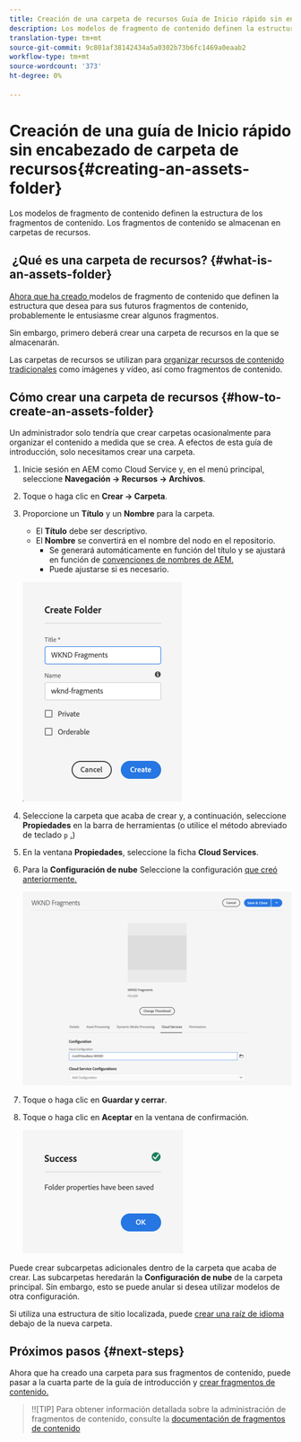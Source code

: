 ```yaml
---
title: Creación de una carpeta de recursos Guía de Inicio rápido sin encabezado
description: Los modelos de fragmento de contenido definen la estructura de los fragmentos de contenido. Los fragmentos de contenido se almacenan en carpetas de recursos.
translation-type: tm+mt
source-git-commit: 9c801af38142434a5a0302b73b6fc1469a0eaab2
workflow-type: tm+mt
source-wordcount: '373'
ht-degree: 0%

---
```



# Creación de una guía de Inicio rápido sin encabezado de carpeta de recursos{#creating-an-assets-folder}

Los modelos de fragmento de contenido definen la estructura de los fragmentos de contenido. Los fragmentos de contenido se almacenan en carpetas de recursos.

##  ¿Qué es una carpeta de recursos? {#what-is-an-assets-folder}

[Ahora que ha creado ](create-content-model.md) modelos de fragmento de contenido que definen la estructura que desea para sus futuros fragmentos de contenido, probablemente le entusiasme crear algunos fragmentos.

Sin embargo, primero deberá crear una carpeta de recursos en la que se almacenarán.

Las carpetas de recursos se utilizan para [organizar recursos de contenido tradicionales](/help/assets/manage-digital-assets.md) como imágenes y vídeo, así como fragmentos de contenido.

## Cómo crear una carpeta de recursos {#how-to-create-an-assets-folder}

Un administrador solo tendría que crear carpetas ocasionalmente para organizar el contenido a medida que se crea. A efectos de esta guía de introducción, solo necesitamos crear una carpeta.

1. Inicie sesión en AEM como Cloud Service y, en el menú principal, seleccione **Navegación -> Recursos -> Archivos**.
1. Toque o haga clic en **Crear -> Carpeta**.
1. Proporcione un **Título** y un **Nombre** para la carpeta.
   * El **Título** debe ser descriptivo.
   * El **Nombre** se convertirá en el nombre del nodo en el repositorio.
      * Se generará automáticamente en función del título y se ajustará en función de [convenciones de nombres de AEM.](/help/implementing/developing/introduction/naming-conventions.md)
      * Puede ajustarse si es necesario.

   ![Crear carpeta](../assets/assets-folder-create.png)
1. Seleccione la carpeta que acaba de crear y, a continuación, seleccione **Propiedades** en la barra de herramientas (o utilice el método abreviado de teclado `p` [.](/help/sites-cloud/authoring/getting-started/keyboard-shortcuts.md))
1. En la ventana **Propiedades**, seleccione la ficha **Cloud Services**.
1. Para la **Configuración de nube** Seleccione la configuración [que creó anteriormente.](create-configuration.md)

   ![Configurar carpeta de recursos](../assets/assets-folder-configure.png)
1. Toque o haga clic en **Guardar y cerrar**.
1. Toque o haga clic en **Aceptar** en la ventana de confirmación.

   ![Ventana Confirmación](../assets/assets-folder-confirmation.png)

Puede crear subcarpetas adicionales dentro de la carpeta que acaba de crear. Las subcarpetas heredarán la **Configuración de nube** de la carpeta principal. Sin embargo, esto se puede anular si desea utilizar modelos de otra configuración.

Si utiliza una estructura de sitio localizada, puede [crear una raíz de idioma](/help/assets/translate-assets.md) debajo de la nueva carpeta.

## Próximos pasos {#next-steps}

Ahora que ha creado una carpeta para sus fragmentos de contenido, puede pasar a la cuarta parte de la guía de introducción y [crear fragmentos de contenido.](create-content-fragment.md)

>!![TIP]
Para obtener información detallada sobre la administración de fragmentos de contenido, consulte la [documentación de fragmentos de contenido](/help/assets/content-fragments/content-fragments.md)
